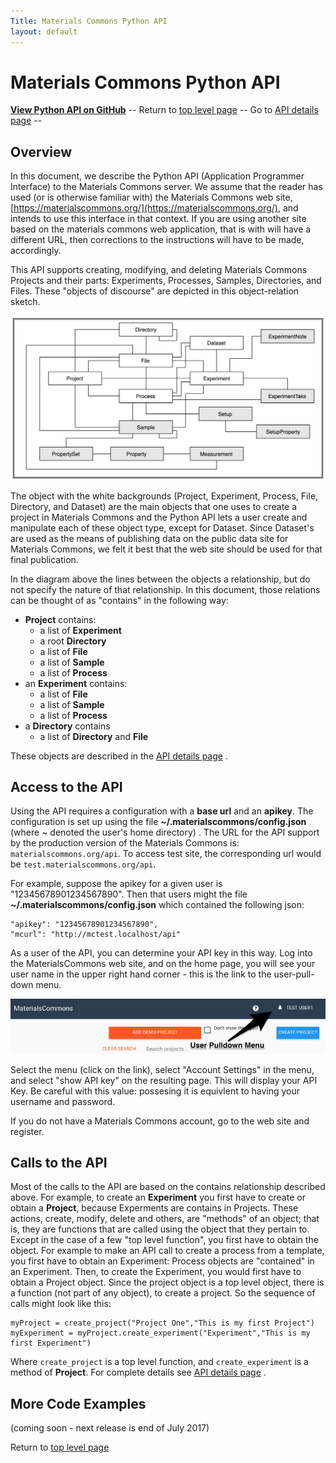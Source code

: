 ```yaml
---
Title: Materials Commons Python API
layout: default
---
```


Materials Commons Python API
============================
**[View Python API on GitHub](https://github.com/materials-commons/mcapi/tree/master/python)**
-- Return to [top level page](../)
-- Go to [API details page](sphinx/html) --

Overview
--------

In this document, we describe the Python API (Application Programmer Interface)
to the Materials Commons server. We assume that the reader has used
(or is otherwise familiar with) the Materials Commons web site,
[https://materialscommons.org/](https://materialscommons.org/), and intends to use
this interface in that context. If you are using another
site based on the materials commons web application, that is
with will have a different URL, then corrections to
the instructions will have to be made, accordingly.

This API supports creating, modifying, and deleting Materials
Commons Projects and their parts: Experiments, Processes, Samples,
Directories, and Files. These "objects of discourse" are depicted
in this object-relation sketch.

![A box and line diagram of the core pojects and their relationships](./images/MaterialsCommonsCoreObject.png)

The object with the white backgrounds (Project, Experiment,
Process, File, Directory, and Dataset) are the main objects that
one uses to create a project in Materials Commons and the Python
API lets a user create and manipulate each of these object type,
except for Dataset. Since Dataset's are used as the means of
publishing data on the public data site for Materials Commons, we
felt it best that the web site should be used for that final
publication.

In the diagram above the lines between the objects a
relationship, but do not specify the nature of that relationship.
In this document, those relations can be thought of as "contains"
in the following way:
* **Project** contains:
  * a list of **Experiment**
  * a root **Directory**
  * a list of **File**
  * a list of **Sample**
  * a list of **Process**
* an **Experiment** contains:
  * a list of **File**
  * a list of **Sample**
  * a list of **Process**
* a **Directory** contains
  * a list of **Directory** and **File**

These objects are described in the [API details page]((sphinx/html)) .

Access to the API
-----------------

Using the API requires a configuration with a **base url** and an **apikey**.
The configuration is set up using the file **~/.materialscommons/config.json**
(where ~ denoted the user's home directory) . 
The URL for the API support by the production version of the
Materials Commons is: <code>materialscommons.org/api</code>. To
access test site, the corresponding url would be <code>test.materialscommons.org/api</code>.

For example, suppose the apikey for a given user is
"12345678901234567890".
Then that users might the file **~/.materialscommons/config.json**
which contained the following json:
```
"apikey": "12345678901234567890",
"mcurl": "http://mctest.localhost/api"
```

As a user of the API, you can determine your API key in this way.
Log into the MaterialsCommons web site, and on the home page, you
will see your user name in the upper right hand corner - this is
the link to the user-pull-down menu.

![Showing Position of User Menu](images/MC_UserMenu.png)

Select the menu (click on the link), select "Account Settings"
in the menu, and select "show API key" on the resulting page. This
will display your API Key. Be careful with this value: possesing
it is equivlent to having your username and password.

If you do not have a Materials Commons account, go to the web site and register.

Calls to the API
----------------

Most of the calls to the API are based on the contains
relationship described above. For example, to create an **Experiment**
you first have to create or obtain a **Project**, because Experments
are contains in Projects. These actions, create, modify, delete and others,
are "methods" of an object; that is, they are functions that are called
using the object that they pertain to. Except in the case of a few "top level function", you
first have to obtain the object. For example to make an API call
to create a process from a template, you first have to obtain an
Experiment: Process objects are "contained" in an Experiment.
Then, to create the Experiment, you would first have to obtain a
Project object. Since the project object is a top level object,
there is a function (not part of any object), to create a project.
So the sequence of calls might look like this:
```
myProject = create_project("Project One","This is my first Project")
myExperiment = myProject.create_experiment("Experiment","This is my first Experiment")
```

Where ```create_project``` is a top level function, and ```create_experiment``` is a method
of **Project**. For complete details see [API details page]((sphinx/html)) .

More Code Examples
------------------

(coming soon - next release is end of July 2017)

Return to [top level page](../)